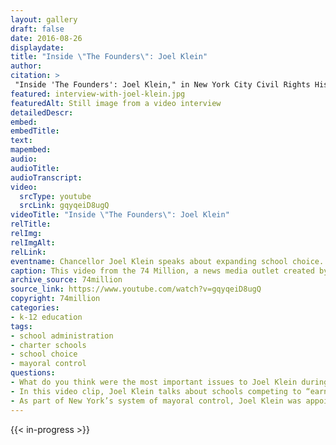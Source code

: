 ```yaml
--- 
layout: gallery
draft: false
date: 2016-08-26
displaydate: 
title: "Inside \"The Founders\": Joel Klein"
author: 
citation: >
 "Inside 'The Founders': Joel Klein," in New York City Civil Rights History Project, Accessed: [Month Day, Year], https://nyccivilrightshistory.org/gallery/interview-with-joel-klein.
featured: interview-with-joel-klein.jpg
featuredAlt: Still image from a video interview
detailedDescr: 
embed: 
embedTitle: 
text: 
mapembed: 
audio: 
audioTitle: 
audioTranscript: 
video: 
  srcType: youtube
  srcLink: gqyqeiD8ugQ
videoTitle: "Inside \"The Founders\": Joel Klein"
relTitle: 
relImg: 
relImgAlt: 
relLink: 
eventname: Chancellor Joel Klein speaks about expanding school choice.
caption: This video from the 74 Million, a news media outlet created by a school choice advocate, contains an interview with Joel Klein who became the Chancellor of the Department of Education after the New York State Legislature transferred control of the city’s school to the mayor’s office. As the Chancellor, Klein was in charge of the city’s school system. 
archive_source: 74million
source_link: https://www.youtube.com/watch?v=gqyqeiD8ugQ
copyright: 74million
categories: 
- k-12 education
tags: 
- school administration
- charter schools
- school choice
- mayoral control
questions: 
- What do you think were the most important issues to Joel Klein during the early years of mayoral control?
- In this video clip, Joel Klein talks about schools competing to “earn” their students. He thinks of children and parents as consumers of education and, therefore, schools (like businesses) compete for consumers. Based on this logic, some schools will succeed in attracting consumers (or students) and others will not. Those that do not succeed will be closed down. Thinking about your own experiences as a student, what are the strengths of this idea? What are the weaknesses? 
- As part of New York’s system of mayoral control, Joel Klein was appointed by Mayor Michael Bloomberg to the job of Chancellor. Many other school system leaders are being elected, or selected by an elected school board. How do you think that mayoral control affects Klein’s approach to his job? How do you think it affects his approach to making changes in the school system?
--- 
```


{{< in-progress >}}
